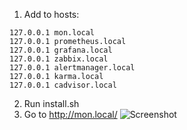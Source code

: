 1) Add to hosts:
```
127.0.0.1 mon.local
127.0.0.1 prometheus.local
127.0.0.1 grafana.local
127.0.0.1 zabbix.local
127.0.0.1 alertmanager.local
127.0.0.1 karma.local
127.0.0.1 cadvisor.local
```
2) Run install.sh
3) Go to http://mon.local/
![Screenshot](/index.png)
